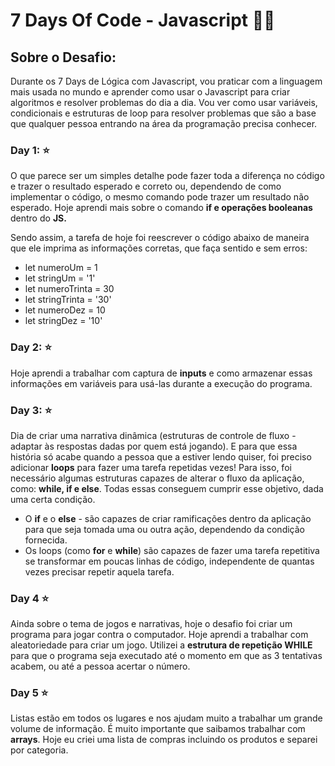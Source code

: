 # 7 Days Of Code - Javascript :woman_technologist:

## Sobre o Desafio:

Durante os 7 Days de Lógica com Javascript, vou praticar com a linguagem mais usada no mundo e aprender como usar o Javascript para criar algoritmos e resolver problemas do dia a dia. Vou ver como usar variáveis, condicionais e estruturas de loop para resolver problemas que são a base que qualquer pessoa entrando na área da programação precisa conhecer.


### Day 1: :star:
O que parece ser um simples detalhe pode fazer toda a diferença no código e trazer o resultado esperado e correto ou, dependendo de como implementar o código, o mesmo comando pode trazer um resultado não esperado. Hoje aprendi mais sobre o comando **if e operações booleanas** dentro do **JS.**

Sendo assim, a tarefa de hoje foi reescrever o código abaixo de maneira que ele imprima as informações corretas, que faça sentido e sem erros:

- let numeroUm = 1
- let stringUm = '1'
- let numeroTrinta = 30
- let stringTrinta = '30'
- let numeroDez = 10
- let stringDez = '10'


### Day 2: :star:
Hoje aprendi a trabalhar com captura de **inputs** e como armazenar essas informações em variáveis para usá-las durante a execução do programa.


### Day 3: :star:
Dia de criar uma narrativa dinâmica (estruturas de controle de fluxo - adaptar às respostas dadas por quem está jogando). E para que essa história só acabe quando a pessoa que a estiver lendo quiser, foi preciso adicionar **loops** para fazer uma tarefa repetidas vezes!
Para isso, foi necessário algumas estruturas capazes de alterar o fluxo da aplicação, como: **while, if e else**. Todas essas conseguem cumprir esse objetivo, dada uma certa condição.

 - O **if** e o **else** -  são capazes de criar ramificações dentro da aplicação para que seja tomada uma ou outra ação, dependendo da condição fornecida.
 - Os loops (como **for** e **while**) são capazes de fazer uma tarefa repetitiva se transformar em poucas linhas de código, independente de quantas vezes precisar repetir aquela tarefa.

 ### Day 4 :star:
 Ainda sobre o tema de jogos e narrativas, hoje o desafio foi criar um programa para jogar contra o computador. Hoje aprendi a trabalhar com aleatoriedade para criar um jogo.
 Utilizei a **estrutura de repetição WHILE** para que o programa seja executado até o momento em que as 3 tentativas acabem, ou até a pessoa acertar o número.

### Day 5 :star: 
Listas estão em todos os lugares e nos ajudam muito a trabalhar um grande volume de informação. É muito importante que saibamos trabalhar com **arrays**.
Hoje eu criei uma lista de compras incluindo os produtos e separei por categoria. 
